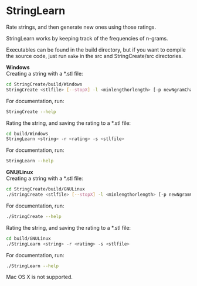 # StringLearn
Rate strings, and then generate new ones using those ratings.

StringLearn works by keeping track of the frequencies of n-grams.

Executables can be found in the build directory, but if you want to compile the source code, just run `make` in the src and StringCreate/src directories.


**Windows**  
Creating a string with a *.stl file:
```bash
cd StringCreate/build/Windows
StringCreate <stlfile> [--stopX] -l <minlengthorlength> [-p newNgramChance]
```
For documentation, run:
```bash
StringCreate --help
```
Rating the string, and saving the rating to a *.stl file:
```bash
cd build/Windows
StringLearn <string> -r <rating> -s <stlfile>
```
For documentation, run:
```bash
StringLearn --help
```


**GNU/Linux**  
Creating a string with a *.stl file:
```bash
cd StringCreate/build/GNULinux
./StringCreate <stlfile> [--stopX] -l <minlengthorlength> [-p newNgramChance]
```
For documentation, run:
```bash
./StringCreate --help
```
Rating the string, and saving the rating to a *.stl file:
```bash
cd build/GNULinux
./StringLearn <string> -r <rating> -s <stlfile>
```
For documentation, run:
```bash
./StringLearn --help
```


Mac OS X is not supported.
